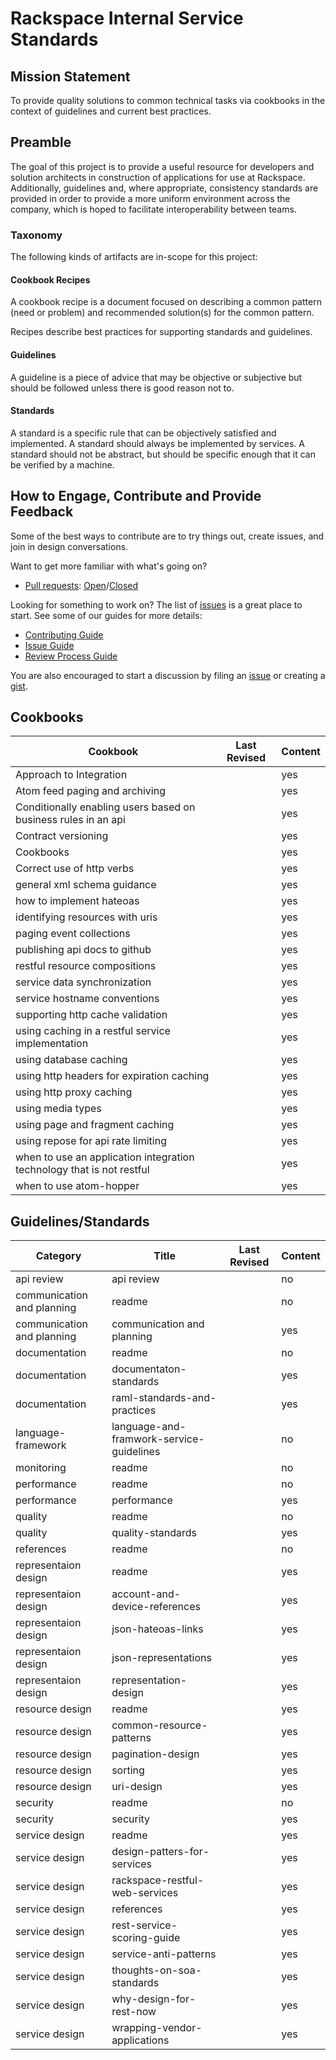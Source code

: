 # Rackspace Internal Service Standards

## Mission Statement

To provide quality solutions to common technical tasks via cookbooks in the context of guidelines and current best practices.

## Preamble

The goal of this project is to provide a useful resource for developers and solution architects in construction of applications for use at Rackspace. Additionally, guidelines and, where appropriate, consistency standards are provided in order to provide a more uniform environment across the company, which is hoped to facilitate interoperability between teams.

### Taxonomy

The following kinds of artifacts are in-scope for this project:

#### Cookbook Recipes

A cookbook recipe is a document focused on describing a common pattern (need or problem) and recommended solution(s) for the common pattern.

Recipes describe best practices for supporting standards and guidelines.

#### Guidelines

A guideline is a piece of advice that may be objective or subjective but should be followed unless there is good reason not to.

#### Standards

A standard is a specific rule that can be objectively satisfied and implemented. A standard should always be implemented by services.  A standard should not be abstract, but should be specific enough that it can be verified by a machine.

## How to Engage, Contribute and Provide Feedback

Some of the best ways to contribute are to try things out, create issues, and join in design conversations.

Want to get more familiar with what's going on?

* [Pull requests](https://github.com/rackerlabs/riss/pulls): [Open](https://github.com/rackerlabs/riss/pulls?q=is%3Aopen+is%3Apr)/[Closed](https://github.com/rackerlabs/riss/pulls?q=is%3Apr+is%3Aclosed)

Looking for something to work on? The list of [issues](https://github.com/rackerlabs/riss/issues) is a great place to start. See some of our guides for more details:

* [Contributing Guide](CONTRIBUTING.md)
* [Issue Guide](issue-guide.md)
* [Review Process Guide](review-process.md)

You are also encouraged to start a discussion by filing an [issue](https://guides.github.com/features/issues/) or creating a [gist](https://help.github.com/articles/about-gists/).

## Cookbooks
| Cookbook | Last Revised | Content |
|----------|--------------|---------|
|Approach to Integration||yes|
|Atom feed paging and archiving||yes|
|Conditionally enabling users based on business rules in an api||yes|
|Contract versioning||yes|
|Cookbooks||yes|
|Correct use of http verbs||yes|
|general xml schema guidance||yes|
|how to implement hateoas||yes|
|identifying resources with uris||yes|
|paging event collections||yes|
|publishing api docs to github||yes|
|restful resource compositions||yes|
|service data synchronization||yes|
|service hostname conventions||yes|
|supporting http cache validation||yes|
|using caching in a restful service implementation||yes|
|using database caching||yes|
|using http headers for expiration caching||yes|
|using http proxy caching||yes|
|using media types||yes|
|using page and fragment caching||yes|
|using repose for api rate limiting||yes|
|when to use an application integration technology that is not restful||yes|
|when to use atom-hopper||yes|

## Guidelines/Standards
| Category| Title | Last Revised | Content |
|---------|-------|--------------|---------|
|api review|api review||no|
|communication and planning|readme||no|
|communication and planning|communication and planning||yes|
|documentation|readme||no|
|documentation|documentaton-standards||yes|
|documentation|raml-standards-and-practices||yes|
|language-framework|language-and-framwork-service-guidelines||no|
|monitoring|readme||no|
|performance|readme||no|
|performance|performance||yes|
|quality|readme||no|
|quality|quality-standards||yes|
|references|readme||no|
|representaion design|readme||yes|
|representaion design|account-and-device-references||yes|
|representaion design|json-hateoas-links||yes|
|representaion design|json-representations||yes|
|representaion design|representation-design||yes|
|resource design|readme||yes|
|resource design|common-resource-patterns||yes|
|resource design|pagination-design||yes|
|resource design|sorting||yes|
|resource design|uri-design||yes|
|security|readme||no|
|security|security||yes|
|service design|readme||yes|
|service design|design-patters-for-services||yes|
|service design|rackspace-restful-web-services||yes|
|service design|references||yes|
|service design|rest-service-scoring-guide||yes|
|service design|service-anti-patterns||yes|
|service design|thoughts-on-soa-standards||yes|
|service design|why-design-for-rest-now||yes|
|service design|wrapping-vendor-applications||yes|
